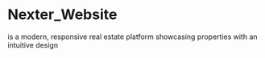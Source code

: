 # Nexter_Website
  is a modern, responsive real estate platform showcasing properties with an intuitive design
